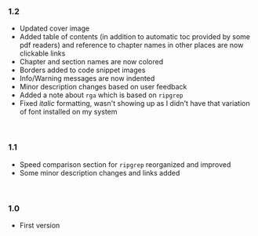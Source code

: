 <br>

### 1.2

* Updated cover image
* Added table of contents (in addition to automatic toc provided by some pdf readers) and reference to chapter names in other places are now clickable links
* Chapter and section names are now colored
* Borders added to code snippet images
* Info/Warning messages are now indented
* Minor description changes based on user feedback
* Added a note about `rga` which is based on `ripgrep`
* Fixed *italic* formatting, wasn't showing up as I didn't have that variation of font installed on my system

<br>

### 1.1

* Speed comparison section for `ripgrep` reorganized and improved
* Some minor description changes and links added

<br>

### 1.0

* First version
